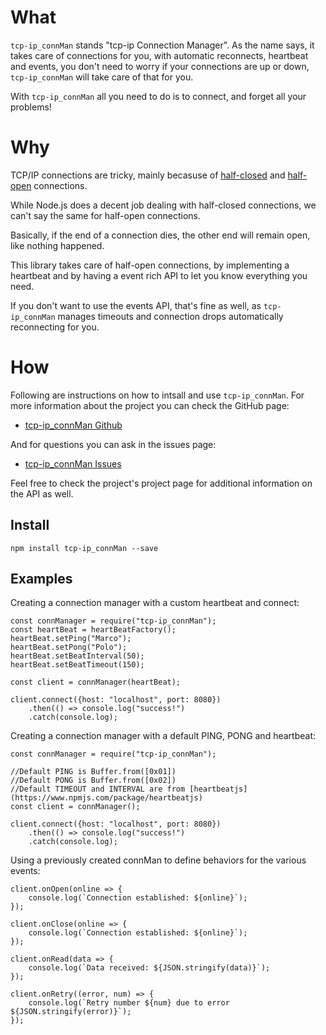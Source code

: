 #   What

`tcp-ip_connMan` stands "tcp-ip Connection Manager". As the name says, it takes 
care of connections for you, with automatic reconnects, heartbeat and events, 
you don't need to worry if your connections are up or down, `tcp-ip_connMan`
will take care of that for you.

With `tcp-ip_connMan` all you need to do is to connect, and forget all your 
problems!

#   Why

TCP/IP connections are tricky, mainly becasuse of [half-closed](https://superuser.com/a/615971/222770) 
and [half-open](https://blog.stephencleary.com/2009/05/detection-of-half-open-dropped.html) 
connections. 

While Node.js does a decent job dealing with half-closed connections, we can't say
the same for half-open connections. 

Basically, if the end of a connection dies, the other end will remain open, like
nothing happened. 

This library takes care of half-open connections, by implementing a heartbeat and
by having a event rich API to let you know everything you need. 

If you don't want to use the events API, that's fine as well, as `tcp-ip_connMan`
manages timeouts and connection drops automatically reconnecting for you. 

#   How

Following are instructions on how to intsall and use `tcp-ip_connMan`. For more 
information about the project you can check the GitHub page:

 - [tcp-ip_connMan Github](https://github.com/Fl4m3Ph03n1x/tcp-ip_connMan)

And for questions you can ask in the issues page:

 - [tcp-ip_connMan Issues](https://github.com/Fl4m3Ph03n1x/tcp-ip_connMan/issues)

Feel free to check the project's project page for additional information on the 
API as well.

##  Install

    npm install tcp-ip_connMan --save

##  Examples

Creating a connection manager with a custom heartbeat and connect:

    const connManager = require("tcp-ip_connMan");
    const heartBeat = heartBeatFactory();
    heartBeat.setPing("Marco");
    heartBeat.setPong("Polo");
    heartBeat.setBeatInterval(50);
    heartBeat.setBeatTimeout(150);
    
    const client = connManager(heartBeat);
    
    client.connect({host: "localhost", port: 8080})
        .then(() => console.log("success!")
        .catch(console.log);

Creating a connection manager with a default PING, PONG and heartbeat:

    const connManager = require("tcp-ip_connMan");
    
    //Default PING is Buffer.from([0x01])
    //Default PONG is Buffer.from([0x02])
    //Default TIMEOUT and INTERVAL are from [heartbeatjs](https://www.npmjs.com/package/heartbeatjs)
    const client = connManager();
    
    client.connect({host: "localhost", port: 8080})
        .then(() => console.log("success!")
        .catch(console.log);

Using a previously created connMan to define behaviors for the various 
events:

    client.onOpen(online => {
        console.log(`Connection established: ${online}`);
    });
    
    client.onClose(online => {
        console.log(`Connection established: ${online}`);
    });
    
    client.onRead(data => {
        console.log(`Data received: ${JSON.stringify(data)}`);
    });
    
    client.onRetry((error, num) => {
        console.log(`Retry number ${num} due to error ${JSON.stringify(error)}`);
    });